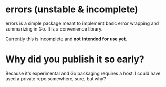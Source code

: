 
# errors (unstable & incomplete)

errors is a simple package meant to implement basic error wrapping and summarizing
in Go. It is a convenience library.

Currently this is incomplete and **not intended for use yet**.

# Why did you publish it so early?

Because it's experimental and Go packaging requires a host. I could have used a
private repo somewhere, sure, but why?

